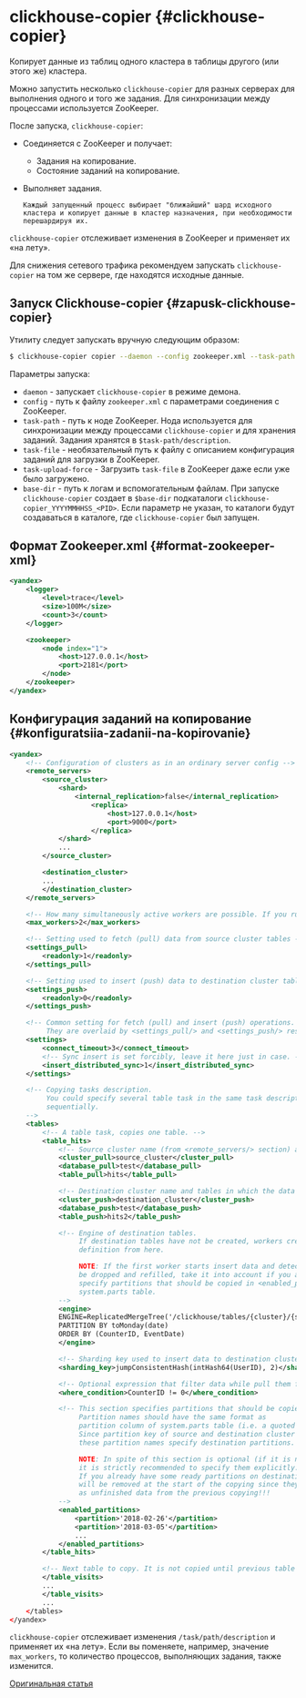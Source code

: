 # clickhouse-copier {#clickhouse-copier}

Копирует данные из таблиц одного кластера в таблицы другого (или этого же) кластера.

Можно запустить несколько `clickhouse-copier` для разных серверах для выполнения одного и того же задания. Для синхронизации между процессами используется ZooKeeper.

После запуска, `clickhouse-copier`:

-   Соединяется с ZooKeeper и получает:

    -   Задания на копирование.
    -   Состояние заданий на копирование.

-   Выполняет задания.

        Каждый запущенный процесс выбирает "ближайший" шард исходного кластера и копирует данные в кластер назначения, при необходимости перешардируя их.

`clickhouse-copier` отслеживает изменения в ZooKeeper и применяет их «на лету».

Для снижения сетевого трафика рекомендуем запускать `clickhouse-copier` на том же сервере, где находятся исходные данные.

## Запуск Clickhouse-copier {#zapusk-clickhouse-copier}

Утилиту следует запускать вручную следующим образом:

``` bash
$ clickhouse-copier copier --daemon --config zookeeper.xml --task-path /task/path --base-dir /path/to/dir
```

Параметры запуска:

-   `daemon` - запускает `clickhouse-copier` в режиме демона.
-   `config` - путь к файлу `zookeeper.xml` с параметрами соединения с ZooKeeper.
-   `task-path` - путь к ноде ZooKeeper. Нода используется для синхронизации между процессами `clickhouse-copier` и для хранения заданий. Задания хранятся в `$task-path/description`.
-   `task-file` - необязательный путь к файлу с описанием конфигурация заданий для загрузки в ZooKeeper.
-   `task-upload-force` - Загрузить `task-file` в ZooKeeper даже если уже было загружено.
-   `base-dir` - путь к логам и вспомогательным файлам. При запуске `clickhouse-copier` создает в `$base-dir` подкаталоги `clickhouse-copier_YYYYMMHHSS_<PID>`. Если параметр не указан, то каталоги будут создаваться в каталоге, где `clickhouse-copier` был запущен.

## Формат Zookeeper.xml {#format-zookeeper-xml}

``` xml
<yandex>
    <logger>
        <level>trace</level>
        <size>100M</size>
        <count>3</count>
    </logger>

    <zookeeper>
        <node index="1">
            <host>127.0.0.1</host>
            <port>2181</port>
        </node>
    </zookeeper>
</yandex>
```

## Конфигурация заданий на копирование {#konfiguratsiia-zadanii-na-kopirovanie}

``` xml
<yandex>
    <!-- Configuration of clusters as in an ordinary server config -->
    <remote_servers>
        <source_cluster>
            <shard>
                <internal_replication>false</internal_replication>
                    <replica>
                        <host>127.0.0.1</host>
                        <port>9000</port>
                    </replica>
            </shard>
            ...
        </source_cluster>

        <destination_cluster>
        ...
        </destination_cluster>
    </remote_servers>

    <!-- How many simultaneously active workers are possible. If you run more workers superfluous workers will sleep. -->
    <max_workers>2</max_workers>

    <!-- Setting used to fetch (pull) data from source cluster tables -->
    <settings_pull>
        <readonly>1</readonly>
    </settings_pull>

    <!-- Setting used to insert (push) data to destination cluster tables -->
    <settings_push>
        <readonly>0</readonly>
    </settings_push>

    <!-- Common setting for fetch (pull) and insert (push) operations. Also, copier process context uses it.
         They are overlaid by <settings_pull/> and <settings_push/> respectively. -->
    <settings>
        <connect_timeout>3</connect_timeout>
        <!-- Sync insert is set forcibly, leave it here just in case. -->
        <insert_distributed_sync>1</insert_distributed_sync>
    </settings>

    <!-- Copying tasks description.
         You could specify several table task in the same task description (in the same ZooKeeper node), they will be performed
         sequentially.
    -->
    <tables>
        <!-- A table task, copies one table. -->
        <table_hits>
            <!-- Source cluster name (from <remote_servers/> section) and tables in it that should be copied -->
            <cluster_pull>source_cluster</cluster_pull>
            <database_pull>test</database_pull>
            <table_pull>hits</table_pull>

            <!-- Destination cluster name and tables in which the data should be inserted -->
            <cluster_push>destination_cluster</cluster_push>
            <database_push>test</database_push>
            <table_push>hits2</table_push>

            <!-- Engine of destination tables.
                 If destination tables have not be created, workers create them using columns definition from source tables and engine
                 definition from here.

                 NOTE: If the first worker starts insert data and detects that destination partition is not empty then the partition will
                 be dropped and refilled, take it into account if you already have some data in destination tables. You could directly
                 specify partitions that should be copied in <enabled_partitions/>, they should be in quoted format like partition column of
                 system.parts table.
            -->
            <engine>
            ENGINE=ReplicatedMergeTree('/clickhouse/tables/{cluster}/{shard}/hits2', '{replica}')
            PARTITION BY toMonday(date)
            ORDER BY (CounterID, EventDate)
            </engine>

            <!-- Sharding key used to insert data to destination cluster -->
            <sharding_key>jumpConsistentHash(intHash64(UserID), 2)</sharding_key>

            <!-- Optional expression that filter data while pull them from source servers -->
            <where_condition>CounterID != 0</where_condition>

            <!-- This section specifies partitions that should be copied, other partition will be ignored.
                 Partition names should have the same format as
                 partition column of system.parts table (i.e. a quoted text).
                 Since partition key of source and destination cluster could be different,
                 these partition names specify destination partitions.

                 NOTE: In spite of this section is optional (if it is not specified, all partitions will be copied),
                 it is strictly recommended to specify them explicitly.
                 If you already have some ready partitions on destination cluster they
                 will be removed at the start of the copying since they will be interpeted
                 as unfinished data from the previous copying!!!
            -->
            <enabled_partitions>
                <partition>'2018-02-26'</partition>
                <partition>'2018-03-05'</partition>
                ...
            </enabled_partitions>
        </table_hits>

        <!-- Next table to copy. It is not copied until previous table is copying. -->
        </table_visits>
        ...
        </table_visits>
        ...
    </tables>
</yandex>
```

`clickhouse-copier` отслеживает изменения `/task/path/description` и применяет их «на лету». Если вы поменяете, например, значение `max_workers`, то количество процессов, выполняющих задания, также изменится.

[Оригинальная статья](https://clickhouse.tech/docs/ru/operations/utils/clickhouse-copier/) <!--hide-->
